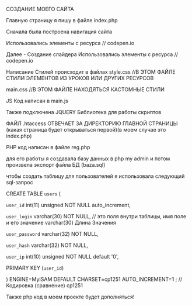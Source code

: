 СОЗДАНИЕ МОЕГО САЙТА


Главную страницу я пишу в файле index.php

Сначала была построена навигация сайта

Использовались элементы с ресурcа // codepen.io

Далее - Создание слайдера   Использовались элементы с ресурcа // codepen.io


Написание Стилей происходит в файлах style.css //В ЭТОМ ФАЙЛЕ СТИЛИ ЭЛЕМЕНТОВ ИЗ УРОКОВ ИЛИ ДРУГИХ РЕСУРСОВ

 main.css //В  ЭТОМ ФАЙЛЕ НАХОДЯТЬСЯ КАСТОМНЫЕ СТИЛИ

 JS Код написан в main.js 

 Также подключена JQUERY Библиотека для работы скриптов

ФАЙЛ .htaccess ОТВЕЧАЕТ ЗА ДИРЕКТОРИЮ ГЛАВНОЙ СТРАНИЦЫ (какая страница будет открываться первой)(в моем случае это index.php)



PHP код написан в файле reg.php

для его работы я создавала базу данных в php my admin  и потом произвела экcпорт файла БД (baza.sql)

чтобы создать таблицу для пользователей я использовала следующий sql-запрос

CREATE TABLE `users` (

`user_id` int(11) unsigned NOT NULL auto_increment,

`user_login` varchar(30) NOT NULL,  // это поля внутри таблицы, имя поле и его значение  varchar(30) Длина Значения


`user_password` varchar(32) NOT NULL,

`user_hash` varchar(32) NOT NULL,

`user_ip` int(10) unsigned NOT NULL default '0',

PRIMARY KEY (`user_id`)

) ENGINE=MyISAM DEFAULT CHARSET=cp1251 AUTO_INCREMENT=1 ;  // Кодировка (сравнение) cp1251


Также php код в моем проекте будет дополняться!























































